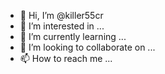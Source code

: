 - 👋 Hi, I’m @killer55cr
- 👀 I’m interested in ...
- 🌱 I’m currently learning ...
- 💞️ I’m looking to collaborate on ...
- 📫 How to reach me ...

<!---
killer55cr/killer55cr is a ✨ special ✨ repository because its `README.md` (this file) appears on your GitHub profile.
You can click the Preview link to take a look at your changes.
--->
